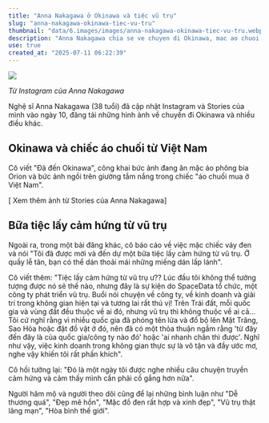 ```yaml
---
title: "Anna Nakagawa ở Okinawa và tiệc vũ trụ"
slug: "anna-nakagawa-okinawa-tiec-vu-tru"
thumbnail: "data/6.images/images/anna-nakagawa-okinawa-tiec-vu-tru.webp"
description: "Anna Nakagawa chia se ve chuyen di Okinawa, mac ao chuoi mua o Viet Nam, va tham du mot bua tiec chu de vu tru day y nghia."
use: true
created_at: "2025-07-11 06:22:39"
---
```


![](/images/20250711-37102565-nksports-000-2-view.webp)

*Từ Instagram của Anna Nakagawa*

Nghệ sĩ Anna Nakagawa (38 tuổi) đã cập nhật Instagram và Stories của mình vào ngày 10, đăng tải những hình ảnh về chuyến đi Okinawa và nhiều điều khác.

## Okinawa và chiếc áo chuối từ Việt Nam

Cô viết "Đã đến Okinawa", công khai bức ảnh đang ăn mặc áo phông bia Orion và bức ảnh ngồi trên giường tắm nắng trong chiếc "áo chuối mua ở Việt Nam".

[![]() Xem thêm ảnh từ Stories của Anna Nakagawa]

## Bữa tiệc lấy cảm hứng từ vũ trụ

Ngoài ra, trong một bài đăng khác, cô báo cáo về việc mặc chiếc váy đen và nói "Tôi đã được mời và đến dự một bữa tiệc lấy cảm hứng từ vũ trụ. Ở quầy lễ tân, bạn có thể dán thoải mái những miếng dán lấp lánh".

Cô viết thêm: "Tiệc lấy cảm hứng từ vũ trụ ư?? Lúc đầu tôi không thể tưởng tượng được nó sẽ thế nào, nhưng đây là sự kiện do SpaceData tổ chức, một công ty phát triển vũ trụ. Buổi nói chuyện về công ty, về kinh doanh và giải trí trong không gian hiện tại và tương lai rất thú vị! Trên Trái đất, mỗi quốc gia và vùng đất đều thuộc về ai đó, nhưng vũ trụ thì không thuộc về ai cả... Tôi cứ nghĩ rằng vì nhiều quốc gia đã phóng tên lửa và đổ bộ lên Mặt Trăng, Sao Hỏa hoặc đặt đồ vật ở đó, nên đã có một thỏa thuận ngầm rằng 'từ đây đến đây là của quốc gia/công ty nào đó' hoặc 'ai nhanh chân thì được'. Nghĩ như vậy, việc kinh doanh trong không gian thực sự là vô tận và đầy ước mơ, nghe vậy khiến tôi rất phấn khích".

Cô hồi tưởng lại: "Đó là một ngày tôi được nghe nhiều câu chuyện truyền cảm hứng và cảm thấy mình cần phải cố gắng hơn nữa".

Người hâm mộ và người theo dõi cũng để lại những bình luận như "Dễ thương quá", "Đẹp mê hồn", "Mặc đồ đen rất hợp và xinh đẹp", "Vũ trụ thật lãng mạn", "Hòa bình thế giới".